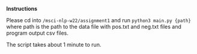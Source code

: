 **Instructions**

Please cd into `/msci-nlp-w22/assignment1` and run `python3 main.py {path}` where path is the path to the data file with pos.txt and neg.txt files
and program output csv files.

The script takes about 1 minute to run.
